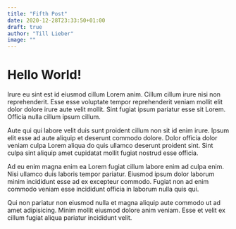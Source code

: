 ```yaml
---
title: "Fifth Post"
date: 2020-12-28T23:33:50+01:00
draft: true
author: "Till Lieber"
image: ""
---
```


# Hello World!

Irure eu sint est id eiusmod cillum Lorem anim. Cillum cillum irure nisi non reprehenderit. Esse esse voluptate tempor reprehenderit veniam mollit elit dolor dolore irure aute velit mollit. Sint fugiat ipsum pariatur esse sit Lorem. Officia nulla cillum ipsum cillum.

Aute qui qui labore velit duis sunt proident cillum non sit id enim irure. Ipsum elit esse ad aute aliquip et deserunt commodo dolore. Dolor officia dolor veniam culpa Lorem aliqua do quis ullamco deserunt proident sint. Sint culpa sint aliquip amet cupidatat mollit fugiat nostrud esse officia.

Ad eu enim magna enim ea Lorem fugiat cillum labore enim ad culpa enim. Nisi ullamco duis laboris tempor pariatur. Eiusmod ipsum dolor laborum minim incididunt esse ad ex excepteur commodo. Fugiat non ad enim commodo veniam esse incididunt officia in laborum nulla quis qui.

Qui non pariatur non eiusmod nulla et magna aliquip aute commodo ut ad amet adipisicing. Minim mollit eiusmod dolore anim veniam. Esse et velit ex cillum fugiat aliqua pariatur incididunt velit.